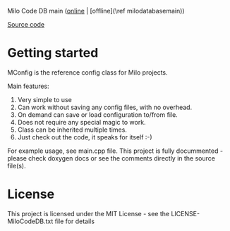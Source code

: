 
Milo Code DB main ([online](https://docs.milosolutions.com/milo-code-db/main/) | [offline](\ref milodatabasemain))

[Source code](https://github.com/milosolutions/mconfig)

# Getting started

MConfig is the reference config class for Milo projects.

Main features:
1. Very simple to use
2. Can work without saving any config files, with no overhead.
3. On demand can save or load configuration to/from file.
4. Does not require any special magic to work.
5. Class can be inherited multiple times.
6. Just check out the code, it speaks for itself :-)

For example usage, see main.cpp file. This project is fully docummented - please
check doxygen docs or see the comments directly in the source file(s).

# License

This project is licensed under the MIT License - see the LICENSE-MiloCodeDB.txt file for details
